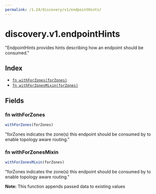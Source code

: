 ```yaml
---
permalink: /1.24/discovery/v1/endpointHints/
---
```


# discovery.v1.endpointHints

"EndpointHints provides hints describing how an endpoint should be consumed."

## Index

* [`fn withForZones(forZones)`](#fn-withforzones)
* [`fn withForZonesMixin(forZones)`](#fn-withforzonesmixin)

## Fields

### fn withForZones

```ts
withForZones(forZones)
```

"forZones indicates the zone(s) this endpoint should be consumed by to enable topology aware routing."

### fn withForZonesMixin

```ts
withForZonesMixin(forZones)
```

"forZones indicates the zone(s) this endpoint should be consumed by to enable topology aware routing."

**Note:** This function appends passed data to existing values